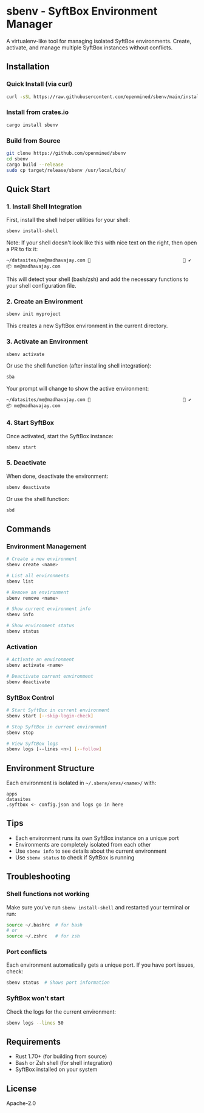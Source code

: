 # sbenv - SyftBox Environment Manager

A virtualenv-like tool for managing isolated SyftBox environments. Create, activate, and manage multiple SyftBox instances without conflicts.

## Installation

### Quick Install (via curl)

```bash
curl -sSL https://raw.githubusercontent.com/openmined/sbenv/main/install.sh | bash
```

### Install from crates.io

```bash
cargo install sbenv
```

### Build from Source

```bash
git clone https://github.com/openmined/sbenv
cd sbenv
cargo build --release
sudo cp target/release/sbenv /usr/local/bin/
```

## Quick Start

### 1. Install Shell Integration

First, install the shell helper utilities for your shell:

```bash
sbenv install-shell
```

Note: If your shell doesn't look like this with nice text on the right, then open a PR to fix it:
```
~/datasites/me@madhavajay.com                                    ✔  📦 me@madhavajay.com
```

This will detect your shell (bash/zsh) and add the necessary functions to your shell configuration file.

### 2. Create an Environment

```bash
sbenv init myproject
```

This creates a new SyftBox environment in the current directory.

### 3. Activate an Environment

```bash
sbenv activate
```

Or use the shell function (after installing shell integration):

```bash
sba
```

Your prompt will change to show the active environment:
```
~/datasites/me@madhavajay.com                                    ✔  📦 me@madhavajay.com
```

### 4. Start SyftBox

Once activated, start the SyftBox instance:

```bash
sbenv start
```

### 5. Deactivate

When done, deactivate the environment:

```bash
sbenv deactivate
```

Or use the shell function:

```bash
sbd
```

## Commands

### Environment Management

```bash
# Create a new environment
sbenv create <name>

# List all environments
sbenv list

# Remove an environment
sbenv remove <name>

# Show current environment info
sbenv info

# Show environment status
sbenv status
```

### Activation

```bash
# Activate an environment
sbenv activate <name>

# Deactivate current environment
sbenv deactivate
```

### SyftBox Control

```bash
# Start SyftBox in current environment
sbenv start [--skip-login-check]

# Stop SyftBox in current environment
sbenv stop

# View SyftBox logs
sbenv logs [--lines <n>] [--follow]
```


## Environment Structure

Each environment is isolated in `~/.sbenv/envs/<name>/` with:

```
apps
datasites
.syftbox <- config.json and logs go in here
```

## Tips

- Each environment runs its own SyftBox instance on a unique port
- Environments are completely isolated from each other
- Use `sbenv info` to see details about the current environment
- Use `sbenv status` to check if SyftBox is running

## Troubleshooting

### Shell functions not working

Make sure you've run `sbenv install-shell` and restarted your terminal or run:

```bash
source ~/.bashrc  # for bash
# or
source ~/.zshrc   # for zsh
```

### Port conflicts

Each environment automatically gets a unique port. If you have port issues, check:

```bash
sbenv status  # Shows port information
```

### SyftBox won't start

Check the logs for the current environment:

```bash
sbenv logs --lines 50
```

## Requirements

- Rust 1.70+ (for building from source)
- Bash or Zsh shell (for shell integration)
- SyftBox installed on your system

## License

Apache-2.0